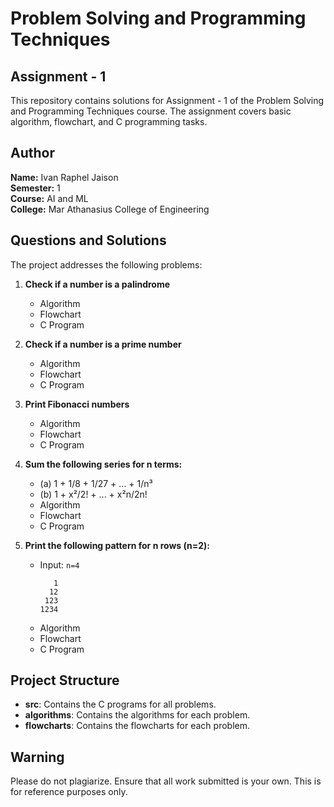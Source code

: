 # Problem Solving and Programming Techniques

## Assignment - 1

This repository contains solutions for Assignment - 1 of the Problem Solving and Programming Techniques course. The assignment covers basic algorithm, flowchart, and C programming tasks.

## Author
**Name:** Ivan Raphel Jaison  
**Semester:** 1  
**Course:** AI and ML  
**College:** Mar Athanasius College of Engineering

## Questions and Solutions
The project addresses the following problems:

1. **Check if a number is a palindrome**  
   - Algorithm  
   - Flowchart  
   - C Program

2. **Check if a number is a prime number**  
   - Algorithm  
   - Flowchart  
   - C Program

3. **Print Fibonacci numbers**  
   - Algorithm  
   - Flowchart  
   - C Program

4. **Sum the following series for n terms:**  
   - (a) 1 + 1/8 + 1/27 + ... + 1/n³  
   - (b) 1 + x²/2! + ... + x²n/2n!  
   - Algorithm  
   - Flowchart  
   - C Program

5. **Print the following pattern for n rows (n=2):**  
   - Input: `n=4`  
     ```
        1
       12
      123
     1234
     ```
   - Algorithm  
   - Flowchart  
   - C Program

## Project Structure
- **src**: Contains the C programs for all problems.
- **algorithms**: Contains the algorithms for each problem.
- **flowcharts**: Contains the flowcharts for each problem.

## Warning
Please do not plagiarize. Ensure that all work submitted is your own. This is for reference purposes only.